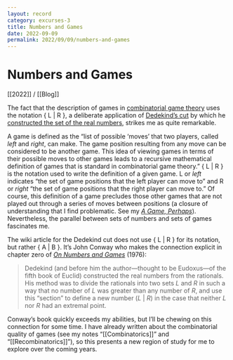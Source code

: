 ```yaml
---
layout: record
category: excurses-3
title: Numbers and Games
date: 2022-09-09
permalink: 2022/09/09/numbers-and-games
---
```


# Numbers and Games

[[2022]] / [[Blog]]

The fact that the description of games in [combinatorial game theory](https://en.wikipedia.org/wiki/Combinatorial_game_theory#Overview) uses the notation &#123; L &#124; R &#125;, a deliberate application of [Dedekind’s cut](https://en.wikipedia.org/wiki/Dedekind_cut) by which he [constructed the set of the real numbers](https://en.wikipedia.org/wiki/Construction_of_the_real_numbers), strikes me as quite remarkable.

A game is defined as the “list of possible ‘moves’ that two players, called *left* and *right*, can make. The game position resulting from any move can be considered to be another game. This idea of viewing games in terms of their possible moves to other games leads to a recursive mathematical definition of games that is standard in combinatorial game theory.” &#123; L &#124; R &#125; is the notation used to write the definition of a given game. L or *left* indicates “the set of game positions that the left player can move to” and R or *right* “the set of game positions that the right player can move to.” Of course, this definition of a game precludes those other games that are not played out through a series of moves between positions (a closure of understanding that I find problematic. See my [*A Game, Perhaps*](https://vagrantludology.itch.io/a-game-perhaps)). Nevertheless, the parallel between sets of numbers and sets of games fascinates me.

The wiki article for the Dedekind cut does not use &#123; L &#124; R &#125; for its notation, but rather &#123; A &#124; B &#125;. It’s John Conway who makes the connection explicit in chapter zero of [*On Numbers and Games*](https://books.google.ca/books/about/On_Numbers_and_Games.html?id=tXiVo8qA5PQC) (1976):

> Dedekind (and before him the author—thought to be Eudoxus—of the fifth book of Euclid) constructed the real numbers from the rationals. His method was to divide the rationals into two sets *L* and *R* in such a way that no number of *L* was greater than any number of *R*, and use this “section” to define a new number (*L* &#124; *R*) in the case that neither *L* nor *R* had an extremal point.

Conway’s book quickly exceeds my abilities, but I’ll be chewing on this connection for some time. I have already written about the combinatorial quality of games (see my notes “[[Combinatorics]]” and “[[Recombinatorics]]”), so this presents a new region of study for me to explore over the coming years.
